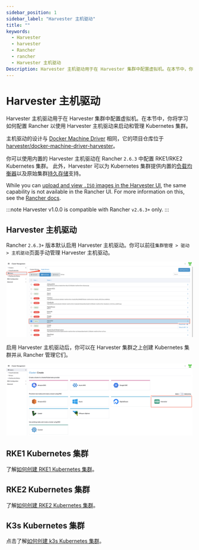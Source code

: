 ```yaml
---
sidebar_position: 1
sidebar_label: "Harvester 主机驱动"
title: ""
keywords:
  - Harvester
  - harvester
  - Rancher
  - rancher
  - Harvester 主机驱动
Description: Harvester 主机驱动用于在 Harvester 集群中配置虚拟机。在本节中，你将学习如何配置 Rancher 以使用 Harvester 主机驱动来启动和管理 Kubernetes 集群。
---
```


# Harvester 主机驱动

Harvester 主机驱动用于在 Harvester 集群中配置虚拟机。在本节中，你将学习如何配置 Rancher 以使用 Harvester 主机驱动来启动和管理 Kubernetes 集群。

主机驱动的设计与 [Docker Machine Driver](https://docs.docker.com/machine/) 相同，它的项目仓库位于 [harvester/docker-machine-driver-harvester](https://github.com/harvester/docker-machine-driver-harvester)。

你可以使用内置的 Harvester 主机驱动在 Rancher `2.6.3` 中配置 RKE1/RKE2 Kubernetes 集群。
此外，Harvester 可以为 Kubernetes 集群提供内置的[负载均衡器](../cloud-provider.md)以及原始集群[持久存储](../csi-driver.md)支持。

While you can [upload and view `.ISO` images in the Harvester UI](../../upload-image.md#upload-images-via-local-file), the same capability is not available in the Rancher UI. For more information on this, see the [Rancher docs](https://rancher.com/docs/rancher/v2.6/en/virtualization-admin/#harvester-node-driver).

:::note
Harvester v1.0.0 is compatible with Rancher `v2.6.3+` only.
:::

## Harvester 主机驱动

Rancher `2.6.3+` 版本默认启用 Harvester 主机驱动。你可以前往`集群管理 > 驱动 > 主机驱动`页面手动管理 Harvester 主机驱动。

![](../assets/harvester-node-driver.png)

启用 Harvester 主机驱动后，你可以在 Harvester 集群之上创建 Kubernetes 集群并从 Rancher 管理它们。

![rke1-cluster](../assets/rke1-node-driver.png)

## RKE1 Kubernetes 集群
了解[如何创建 RKE1 Kubernetes 集群](./rke1-cluster.md)。

## RKE2 Kubernetes 集群
了解[如何创建 RKE2 Kubernetes 集群](./rke2-cluster.md)。

## K3s Kubernetes 集群
点击了解[如何创建 k3s Kubernetes 集群](./k3s-cluster.md)。
